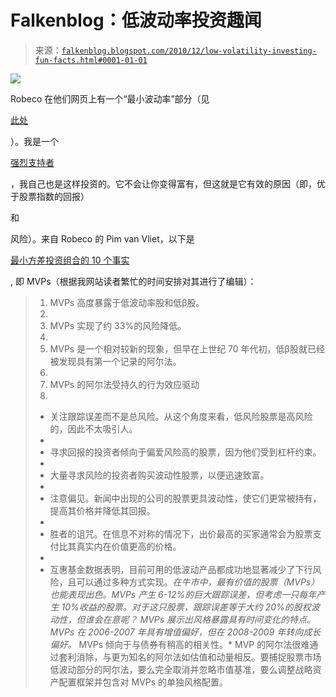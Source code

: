 <!--yml

category: 未分类

date: 2024-05-12 21:14:32

-->

# Falkenblog：低波动率投资趣闻

> 来源：[`falkenblog.blogspot.com/2010/12/low-volatility-investing-fun-facts.html#0001-01-01`](http://falkenblog.blogspot.com/2010/12/low-volatility-investing-fun-facts.html#0001-01-01)

![](https://blogger.googleusercontent.com/img/b/R29vZ2xl/AVvXsEgYsh2wXzX7EUVFkeFUcz6xEO-pNN2sxJFKYigvgaJLy38Bq3efS2SAKm0pMUaGnKvdAGnXlK186BwGuXk_EUCvNMl1N53eEQGTrEmZg9CSpTXg1rly3L9DTwji79Qi33oIJKN_Gg/s1600/pim.jpg)

Robeco 在他们网页上有一个“最小波动率”部分（见

[此处](https://www.robeco.com/com/eng/institutional_investors/investments_strategies/active_quant/low_volatility_investing.jsp)

）。我是一个

[强烈支持者](http://falkenblog.blogspot.com/2010/09/minimum-variance-and-beta-portfolio.html)

，我自己也是这样投资的。它不会让你变得富有，但这就是它有效的原因（即，优于股票指数的回报）

和

风险）。来自 Robeco 的 Pim van Vliet，以下是

[最小方差投资组合的 10 个事实](https://www.robeco.com/com/eng/images/ten_things_you_should_know_about_minimum_volatility_invest_tcm633-242230.pdf)

, 即 MVPs（根据我网站读者繁忙的时间安排对其进行了编辑）：

> 1.  MVPs 高度暴露于低波动率股和低β股。
> 1.  
> 1.  MVPs 实现了约 33%的风险降低。
> 1.  
> 1.  MVPs 是一个相对较新的现象，但早在上世纪 70 年代初，低β股就已经被发现具有第一个记录的阿尔法。
> 1.  
> 1.  MVPs 的阿尔法受持久的行为效应驱动
> 1.  
> +   关注跟踪误差而不是总风险。从这个角度来看，低风险股票是高风险的，因此不太吸引人。
> +   
> +   寻求回报的投资者倾向于偏爱风险高的股票，因为他们受到杠杆约束。
> +   
> +   大量寻求风险的投资者购买波动性股票，以便迅速致富。
> +   
> +   注意偏见。新闻中出现的公司的股票更具波动性，使它们更常被持有，提高其价格并降低其回报。
> +   
> +   胜者的诅咒。在信息不对称的情况下，出价最高的买家通常会为股票支付比其真实内在价值更高的价格。
> +   
> +   互惠基金数据表明，目前可用的低波动产品都成功地显著减少了下行风险，且可以通过多种方式实现。*在牛市中，最有价值的股票（MVPs）也能表现出色。*MVPs 产生 6-12%的巨大跟踪误差，但考虑一只每年产生 10%收益的股票。对于这只股票，跟踪误差等于大约 20%的股权波动性，但谁会在意呢？* MVPs 展示出风格暴露具有时间变化的特点。MVPs 在 2006-2007 年具有增值偏好，但在 2008-2009 年转向成长偏好。* MVPs 倾向于与债券有稍高的相关性。* MVP 的阿尔法很难通过套利消除，与更为知名的阿尔法如估值和动量相反。要捕捉股票市场低波动部分的阿尔法，要么完全取消并忽略市值基准，要么调整战略资产配置框架并包含对 MVPs 的单独风格配置。
